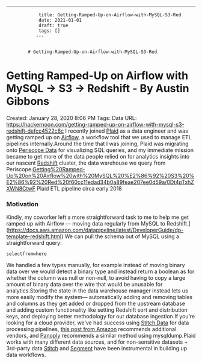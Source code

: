 ---
                title: Getting-Ramped-Up-on-Airflow-with-MySQL-S3-Red
                date: 2021-01-01    
                draft: true
                tags: []
               ---


            # Getting-Ramped-Up-on-Airflow-with-MySQL-S3-Red

# Getting Ramped-Up on Airflow with MySQL → S3 → Redshift - By Austin Gibbons
Created: January 28, 2020 8:06 PM
Tags: Data
URL: https://hackernoon.com/getting-ramped-up-on-airflow-with-mysql-s3-redshift-defcc4522c8c
I recently joined [Plaid](https://www.plaid.com/) as a data engineer and was getting ramped up on [Airflow](https://medium.com/airbnb-engineering/airflow-a-workflow-management-platform-46318b977fd8), a workflow tool that we used to manage ETL pipelines internally.Around the time that I was joining, Plaid was migrating onto [Periscope Data](https://www.periscopedata.com/) for visualizing SQL queries, and my immediate mission became to get more of the data people relied on for analytics insights into our nascent [Redshift](https://hackernoon.com/tagged/redshift) cluster, the data warehouse we query from Periscope.[Getting%20Ramped-Up%20on%20Airflow%20with%20MySQL%20%E2%86%92%20S3%20%E2%86%92%20Red%20f60cc11edad34b0a89feae207ee0d59a/0Dt4pTxhZXWN8CtwF](Getting%20Ramped-Up%20on%20Airflow%20with%20MySQL%20%E2%86%92%20S3%20%E2%86%92%20Red%20f60cc11edad34b0a89feae207ee0d59a/0Dt4pTxhZXWN8CtwF)
Plaid ETL pipeline circa early 2018
### Motivation
Kindly, my coworker left a more straightforward task to me to help me get ramped up with Airflow — moving data regularly from MySQL to Redshift.](https://docs.aws.amazon.com/datapipeline/latest/DeveloperGuide/dp-template-redshift.html) We can pull the schema out of MySQL using a straightforward query:
```
selectfromwhere
```
We handled a few types manually, for example instead of moving binary data over we would detect a binary type and instead return a boolean as for whether the column was null or non-null, to avoid having to copy a large amount of binary data over the wire that would be unusable for analytics.Storing the state in the data warehouse manager instead lets us more easily modify the system— automatically adding and removing tables and columns as they get added or dropped from the upstream database and adding custom functionality like setting Redshift sort and distribution keys, and deploying better methodology for our database ingestion.If you’re looking for a cloud provider, we’ve had success using [Stitch Data](https://www.stitchdata.com/) for data processing pipelines, [this post from Amazon](https://aws.amazon.com/blogs/aws/fast-easy-free-sync-rds-to-redshift/) recommends additional vendors, and [Panoply](https://blog.panoply.io/how-to-move-your-mysql-to-amazon-redshift) recommends a similar method using mysqldump.Plaid works with many different data sources, and for non-sensitive datasets + 3rd-party data [Stitch](https://www.stitchdata.com/) and [Segment](https://segment.com/) have been instrumental in building up data workflows.